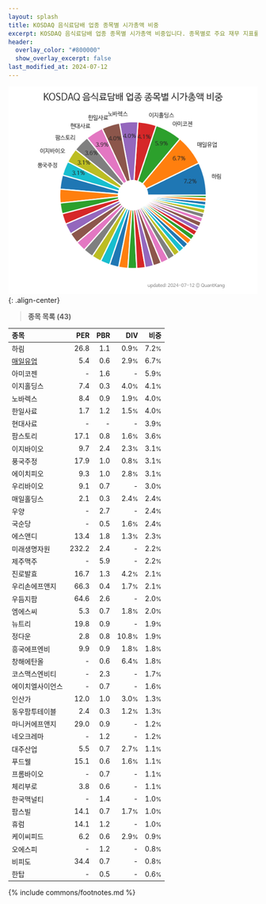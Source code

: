 ```yaml
---
layout: splash
title: KOSDAQ 음식료담배 업종 종목별 시가총액 비중
excerpt: KOSDAQ 음식료담배 업종 종목별 시가총액 비중입니다. 종목별로 주요 재무 지표를 함께 표시합니다.
header:
  overlay_color: "#800000"
  show_overlay_excerpt: false
last_modified_at: 2024-07-12
---
```



![KOSDAQ 음식료담배 업종 종목별 시가총액 비중](/stats/sector/images/kosdaq_업종_음식료담배_종목.png){: .align-center}


> **종목 목록 (43)**<a id="list"></a>

| **종목** | **PER** | **PBR** | **DIV** | **비중** |
| :------- | ------: | ------: | ------: | -------: |
| 하림 | 26.8 | 1.1 | 0.9<small>%</small> | 7.2<small>%</small> |
| [매일유업](/267980/) | 5.4 | 0.6 | 2.9<small>%</small> | 6.7<small>%</small> |
| 아미코젠 | - | 1.6 | - | 5.9<small>%</small> |
| 이지홀딩스 | 7.4 | 0.3 | 4.0<small>%</small> | 4.1<small>%</small> |
| 노바렉스 | 8.4 | 0.9 | 1.9<small>%</small> | 4.0<small>%</small> |
| 한일사료 | 1.7 | 1.2 | 1.5<small>%</small> | 4.0<small>%</small> |
| 현대사료 | - | - | - | 3.9<small>%</small> |
| 팜스토리 | 17.1 | 0.8 | 1.6<small>%</small> | 3.6<small>%</small> |
| 이지바이오 | 9.7 | 2.4 | 2.3<small>%</small> | 3.1<small>%</small> |
| 풍국주정 | 17.9 | 1.0 | 0.8<small>%</small> | 3.1<small>%</small> |
| 에이치피오 | 9.3 | 1.0 | 2.8<small>%</small> | 3.1<small>%</small> |
| 우리바이오 | 9.1 | 0.7 | - | 3.0<small>%</small> |
| 매일홀딩스 | 2.1 | 0.3 | 2.4<small>%</small> | 2.4<small>%</small> |
| 우양 | - | 2.7 | - | 2.4<small>%</small> |
| 국순당 | - | 0.5 | 1.6<small>%</small> | 2.4<small>%</small> |
| 에스앤디 | 13.4 | 1.8 | 1.3<small>%</small> | 2.3<small>%</small> |
| 미래생명자원 | 232.2 | 2.4 | - | 2.2<small>%</small> |
| 제주맥주 | - | 5.9 | - | 2.2<small>%</small> |
| 진로발효 | 16.7 | 1.3 | 4.2<small>%</small> | 2.1<small>%</small> |
| 우리손에프앤지 | 66.3 | 0.4 | 1.7<small>%</small> | 2.1<small>%</small> |
| 우듬지팜 | 64.6 | 2.6 | - | 2.0<small>%</small> |
| 엠에스씨 | 5.3 | 0.7 | 1.8<small>%</small> | 2.0<small>%</small> |
| 뉴트리 | 19.8 | 0.9 | - | 1.9<small>%</small> |
| 정다운 | 2.8 | 0.8 | 10.8<small>%</small> | 1.9<small>%</small> |
| 흥국에프엔비 | 9.9 | 0.9 | 1.8<small>%</small> | 1.8<small>%</small> |
| 창해에탄올 | - | 0.6 | 6.4<small>%</small> | 1.8<small>%</small> |
| 코스맥스엔비티 | - | 2.3 | - | 1.7<small>%</small> |
| 에이치엘사이언스 | - | 0.7 | - | 1.6<small>%</small> |
| 인산가 | 12.0 | 1.0 | 3.0<small>%</small> | 1.3<small>%</small> |
| 동우팜투테이블 | 2.4 | 0.3 | 1.2<small>%</small> | 1.3<small>%</small> |
| 마니커에프앤지 | 29.0 | 0.9 | - | 1.2<small>%</small> |
| 네오크레마 | - | 1.2 | - | 1.2<small>%</small> |
| 대주산업 | 5.5 | 0.7 | 2.7<small>%</small> | 1.1<small>%</small> |
| 푸드웰 | 15.1 | 0.6 | 1.6<small>%</small> | 1.1<small>%</small> |
| 프롬바이오 | - | 0.7 | - | 1.1<small>%</small> |
| 체리부로 | 3.8 | 0.6 | - | 1.1<small>%</small> |
| 한국맥널티 | - | 1.4 | - | 1.0<small>%</small> |
| 팜스빌 | 14.1 | 0.7 | 1.7<small>%</small> | 1.0<small>%</small> |
| 휴럼 | 14.1 | 1.2 | - | 1.0<small>%</small> |
| 케이씨피드 | 6.2 | 0.6 | 2.9<small>%</small> | 0.9<small>%</small> |
| 오에스피 | - | 1.2 | - | 0.8<small>%</small> |
| 비피도 | 34.4 | 0.7 | - | 0.8<small>%</small> |
| 한탑 | - | 0.5 | - | 0.6<small>%</small> |

{% include commons/footnotes.md %}